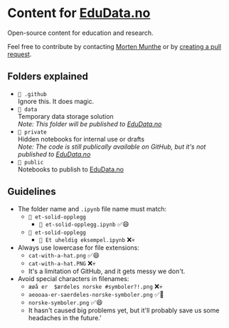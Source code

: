 # Content for [EduData.no](https://edudata.no)

Open-source content for education and research.

Feel free to contribute by contacting [Morten Munthe](mailto:morten.munthe@nmbu.no?subject=EduData%20Contribution) or by [creating a pull request](https://docs.github.com/en/pull-requests/collaborating-with-pull-requests/proposing-changes-to-your-work-with-pull-requests/creating-a-pull-request).

## Folders explained

- `📁 .github`  
Ignore this. It does magic.
- `📁 data`  
Temporary data storage solution  
_Note: This folder will be published to [EduData.no](https://edudata.no)_
- `📁 private`  
Hidden notebooks for internal use or drafts  
_Note: The code is still publically available on GitHub, but it's not published to [EduData.no](https://edudata.no)_
- `📁 public`  
Notebooks to publish to [EduData.no](https://edudata.no)

## Guidelines

- The folder name and `.ipynb` file name must match:
  - `📁 et-solid-opplegg`
    - `📄 et-solid-opplegg.ipynb` ✅😄
  - `📁 et-solid-opplegg`
    - `📄 Et uheldig eksempel.ipynb` ❌💀
- Always use lowercase for file extensions:
  - `cat-with-a-hat.png` ✅😄
  - `cat-with-a-hat.PNG` ❌💀
  - It's a limitation of GitHub, and it gets messy we don't.
- Avoid special characters in filenames:
  - `æøå er  $ærdeles norske #symboler?!.png` ❌💀
  - `aeooaa-er-saerdeles-norske-symboler.png` ✅🙂
  - `norske-symboler.png` ✅😄
  - It hasn't caused big problems yet, but it'll probably save us some headaches in the future.'
